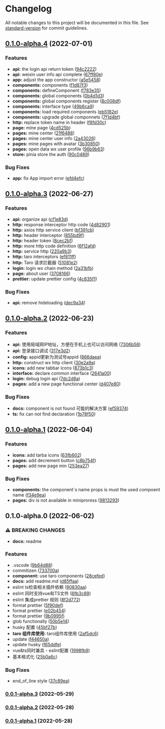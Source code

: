 # Changelog

All notable changes to this project will be documented in this file. See [standard-version](https://github.com/conventional-changelog/standard-version) for commit guidelines.

## [0.1.0-alpha.4](https://github.com/singcl/taro/compare/v0.1.0-alpha.3...v0.1.0-alpha.4) (2022-07-01)


### Features

* **api:** the login api return token ([94c2222](https://github.com/singcl/taro/commit/94c2222612c59736b78267c8317d4af43d0b973c))
* **api:** weixin user info api complete ([67ff80e](https://github.com/singcl/taro/commit/67ff80e09690d05f8e6d05d65054a01ffd644541))
* **app:** adjust the app constructor ([a5e5458](https://github.com/singcl/taro/commit/a5e54581775c436b2c2ab1d5bcb4c36e25364525))
* **components:** components ([f1d87f3](https://github.com/singcl/taro/commit/f1d87f3eeba87498e15665b97e0b4fea9cb5a775))
* **components:** defineComponent ([f783e35](https://github.com/singcl/taro/commit/f783e35628b3ec186e1c9a4d75a1a94f4b2bdafe))
* **components:** global components ([0b4d1d3](https://github.com/singcl/taro/commit/0b4d1d3e9ea2fd4d0048e089ca1d7d3114902b9a))
* **components:** global components register ([8c008df](https://github.com/singcl/taro/commit/8c008dfb885c9fd4ac4efa8c514392612bac797a))
* **components:** interface type ([49b6ca9](https://github.com/singcl/taro/commit/49b6ca9af886ff9041d05d8260326fbf64b79295))
* **components:** load required components ([eb5182e](https://github.com/singcl/taro/commit/eb5182eaaf99c9c27696e3dc59d5fb54bb718f68))
* **components:** upgrade global componnets ([7f1d4bf](https://github.com/singcl/taro/commit/7f1d4bf84be7820d3c798ef5cad4d65f5f8423f7))
* **http:** replace token name in header ([f8fd30c](https://github.com/singcl/taro/commit/f8fd30cb87436b4b25ce1bb548fc2c12a9b308ac))
* **page:** mine page ([4cd525b](https://github.com/singcl/taro/commit/4cd525b5ffdd741c12604c3a0b8097bca3d97c4f))
* **pages:** mine center ([21f6488](https://github.com/singcl/taro/commit/21f6488075416cd0f84d3a0f507523ca8b95226c))
* **pages:** mine center user info ([2a43026](https://github.com/singcl/taro/commit/2a43026f19f5039799cb5529841b7106216ca8f0))
* **pages:** mine pages with avatar ([3b30850](https://github.com/singcl/taro/commit/3b30850d8a9093cb62a4dcf1ff796e74220036ae))
* **pages:** open data wx user profile ([96b9b63](https://github.com/singcl/taro/commit/96b9b6332dcb224a65cea088e580a8cf2b9e5ae9))
* **store:** pinia store the auth ([90c0489](https://github.com/singcl/taro/commit/90c04895740aeb5b34b6c7ea21b4a0ec40c2394f))


### Bug Fixes

* **app:** fix App import error ([efd4efc](https://github.com/singcl/taro/commit/efd4efc34ec2e1a2b0d8e3e526943d54b8db7ba9))

## [0.1.0-alpha.3](https://github.com/singcl/taro/compare/v0.1.0-alpha.2...v0.1.0-alpha.3) (2022-06-27)


### Features

* **api:** organize api ([cf1e83d](https://github.com/singcl/taro/commit/cf1e83d3a663f5e5b3753709ee146acde4ced7cd))
* **http:**  response interceptor http code ([4d82901](https://github.com/singcl/taro/commit/4d829019af08e30ba3b2c0bb63fafd1553157e4b))
* **http:** axios http service client ([bf391cb](https://github.com/singcl/taro/commit/bf391cbdfe258f9e6074c263c6e75d8ded58901a))
* **http:** header interceptor ([855bd9f](https://github.com/singcl/taro/commit/855bd9f3e5302a71ab24b5f4430ab303622d3cb1))
* **http:** header token ([8cec2b1](https://github.com/singcl/taro/commit/8cec2b1156d9e09fb3219f224e84a970d4b6801a))
* **http:** more http code definition ([6f12afd](https://github.com/singcl/taro/commit/6f12afdee0b65f295b9314186970b7470dd2b5e5))
* **http:** service http ([220a9b3](https://github.com/singcl/taro/commit/220a9b342c538b944f3dbf4bf3b29bb511824768))
* **http:** taro interceptors ([ef811ff](https://github.com/singcl/taro/commit/ef811ff1025e50754e135a1e29c5042f63e5e120))
* **http:** Taro 请求拦截器 ([51081e2](https://github.com/singcl/taro/commit/51081e2351f5c0c51274a6e405e655d3a6bd47e4))
* **login:** login wx chain method ([2a31bfb](https://github.com/singcl/taro/commit/2a31bfb1ce1429d2341c962225a5aa5715d9fef2))
* **page:** about user ([3708166](https://github.com/singcl/taro/commit/3708166ffe1cea2e8b1600e52fdfd051e7e6f478))
* **prettier:** update prettier config ([4c835f1](https://github.com/singcl/taro/commit/4c835f1356864b33794acb414c29b64c41f4b3c1))


### Bug Fixes

* **api:** remove hideloading ([dec9a34](https://github.com/singcl/taro/commit/dec9a34bbd43fc5a9a3d2ee49be33497adad9f1c))

## [0.1.0-alpha.2](https://github.com/singcl/taro/compare/v0.1.0-alpha.1...v0.1.0-alpha.2) (2022-06-23)


### Features

* **api:** 使用局域网IP地址，方便在手机上也可以访问网络 ([7306b56](https://github.com/singcl/taro/commit/7306b5616054ce6c1d57d97ccee26d9d74481b63))
* **api:** 登录接口调试 ([317e3d2](https://github.com/singcl/taro/commit/317e3d235ad54e2c302b9f4d777111093c6172e9))
* **config:** appid更新为测试号appid ([866daea](https://github.com/singcl/taro/commit/866daeae25f1ea11a2ef70ecdcfc0a7519fcc4c8))
* **http:** construct wx http client ([30e2a9a](https://github.com/singcl/taro/commit/30e2a9a67ec6d3088a4e3b6cb794daaf9d01df7d))
* **icons:** add new tabbar icons ([873b1c3](https://github.com/singcl/taro/commit/873b1c368f400205ad4f6b32fff02677c3c4b17b))
* **interface:** declare common interface ([2641a00](https://github.com/singcl/taro/commit/2641a0079b8a354ab9c6a79fe1957b39ab6d0a51))
* **login:** debug login api ([7dc2d8a](https://github.com/singcl/taro/commit/7dc2d8aa4869decef31a01d72bfb1f37368ccfaf))
* **pages:** add a new page functional center ([d407e80](https://github.com/singcl/taro/commit/d407e805279222a462ddb689e3003a8ac8b3c349))


### Bug Fixes

* **docs:** component is not found 可能的解决方案 ([ef59374](https://github.com/singcl/taro/commit/ef59374b5b818c5715a5d9362c2adedabe91252d))
* **ts:** fix can not find declaration ([1b78f50](https://github.com/singcl/taro/commit/1b78f504a4170dec419ac914646f0360a7a26006))

## [0.1.0-alpha.1](https://github.com/singcl/taro/compare/v0.1.0-alpha.0...v0.1.0-alpha.1) (2022-06-04)


### Features

* **icons:** add tarba icons ([63fb602](https://github.com/singcl/taro/commit/63fb602157ac23730076c116fd26db7cf6dcb044))
* **pages:** add decrement button ([c8b754f](https://github.com/singcl/taro/commit/c8b754f8fab1f3889d5ebc8157fdfd56f59f4b59))
* **pages:** add new page min ([253ea27](https://github.com/singcl/taro/commit/253ea27810d174b2b0e1df45d4ed3d8526dd021b))


### Bug Fixes

* **components:** the component`s name props is must the used compoent name ([f34e9ea](https://github.com/singcl/taro/commit/f34e9eaa77c3e04c39f1d43855136a754bbd1fc6))
* **pages:** div is not available in miniproress ([9813293](https://github.com/singcl/taro/commit/981329328832a82d02e53c7685ec1279c3d5f2be))

## 0.1.0-alpha.0 (2022-06-02)


### ⚠ BREAKING CHANGES

* **docs:** readme

### Features

* .vscode ([9b64d88](https://github.com/singcl/taro/commit/9b64d88c1b7d40a8e13d60bf5702299971563cb4))
* commitizen ([733700a](https://github.com/singcl/taro/commit/733700a920d26afc658c51ae66a5835b8ab3e763))
* **component:** use taro components ([28cefed](https://github.com/singcl/taro/commit/28cefed1164907813e37c2cb41ebf56ea6232ad8))
* **docs:** add readme.md ([d85ffaa](https://github.com/singcl/taro/commit/d85ffaa6b6f6846a3691d7aad17788c24a84e2a0))
* eslint ts检查相关插件依赖 ([90830aa](https://github.com/singcl/taro/commit/90830aa25a6efdd2502238b1aa79fb742938fac6))
* eslint 同时支持vue和TS文件 ([6fb3c89](https://github.com/singcl/taro/commit/6fb3c89adf9fcd21590bddc6f3b58abe50c2b571))
* eslint 集成prettier 规则 ([8f2d772](https://github.com/singcl/taro/commit/8f2d7723d71d02803980cb16cdc1c751f6c5b06e))
* format prettier ([5f90def](https://github.com/singcl/taro/commit/5f90def9923ed50243bce31b764e01deeb8afb5a))
* format prettier ([e02b454](https://github.com/singcl/taro/commit/e02b454ac87fae9d6cb716351d8b27b82b082dd9))
* format prettier ([9b0995f](https://github.com/singcl/taro/commit/9b0995f8a217e7cff1d0c4e7936ff86bd7fe5cb2))
* glob functionally ([50b5e14](https://github.com/singcl/taro/commit/50b5e147925d90ecc7aa48dd783cbcd920febea5))
* husky 配置 ([45bf27b](https://github.com/singcl/taro/commit/45bf27b25218600ab8b52ee8b32501c086641be8))
* **taro 组件库使用:** taro组件库使用 ([2af5dc6](https://github.com/singcl/taro/commit/2af5dc6f46f3e2ada92333cc9178525c0b67874e))
* update ([f44650a](https://github.com/singcl/taro/commit/f44650a6836ee8be68fa1043e9abb963bf9a5a70))
* update husky ([f65ddfe](https://github.com/singcl/taro/commit/f65ddfea0abfe3dbb90f519c09fdc555888cb4d9))
* vue&ts同时兼具 - eslint配置 ([1998fb9](https://github.com/singcl/taro/commit/1998fb9622e2bd574baae847979e397e2470a219))
* 基本格式化 ([25b0a6c](https://github.com/singcl/taro/commit/25b0a6c5a0a020644303465009c16596c74dc850))


### Bug Fixes

* end_of_line style ([37c89ea](https://github.com/singcl/taro/commit/37c89ea7cb97cac658c03f374d408c6599aa6ccb))

### [0.0.1-alpha.3](https://github.com/singcl/taro/compare/v0.0.1-alpha.2...v0.0.1-alpha.3) (2022-05-29)

### [0.0.1-alpha.2](https://github.com/singcl/taro/compare/v0.0.1-alpha.1...v0.0.1-alpha.2) (2022-05-28)

### [0.0.1-alpha.1](https://github.com/singcl/taro/compare/v0.0.1-alpha.0...v0.0.1-alpha.1) (2022-05-28)
